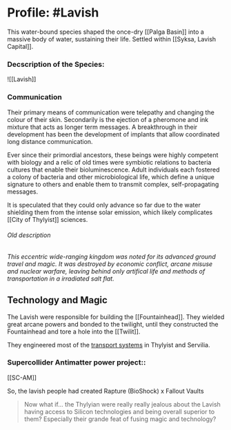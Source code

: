 # Profile: #Lavish 

This water-bound species shaped the once-dry [[Palga Basin]] into a massive body of water, sustaining their life.
Settled within [[Syksa, Lavish Capital]]. 
### Decscription of the Species:
![[Lavish]]

### Communication 
Their primary means of communication were telepathy and changing the colour of their skin. Secondarily is the ejection of a pheromone and ink mixture that acts as longer term messages.
A breakthrough in their development has been the development of implants that allow coordinated long distance communication.

Ever since their primordial ancestors, these beings were highly competent with biology and a relic of old times were symbiotic relations to bacteria cultures that enable their bioluminescence.
Adult individuals each fostered a colony of bacteria and other microbiological life, which define a unique signature to others and enable them to transmit complex, self-propagating messages.

It is speculated that they could only advance so far due to the water shielding them from the intense solar emission, which likely complicates [[City of Thylyist]] sciences.

###### Old description
*This eccentric wide-ranging kingdom was noted for its advanced ground travel and magic. It was destroyed by economic conflict, arcane misuse and nuclear warfare, leaving behind only artifical life and methods of transportation in a irradiated salt flat.*

## Technology and Magic
The Lavish were responsible for building the [[Fountainhead]].
They wielded great arcane powers and bonded to the twilight, until they constructed the Fountainhead and tore a hole into the [[Twilit]].

They engineered most of the [transport systems](Argrosy) in Thylyist and Servilia.

### Supercollider Antimatter power project::
[[SC-AM]]



So, the lavish people had created Rapture (BioShock) x Fallout Vaults

> Now what if... the Thylyian were really really jealous about the Lavish having access to Silicon technologies and being overall superior to them? Especially their grande feat of fusing magic and technology?
